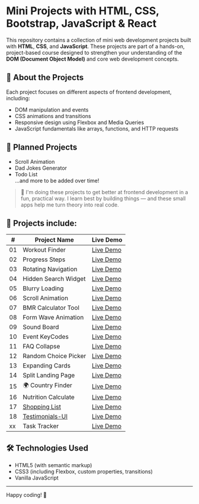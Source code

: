 # Mini Projects with HTML, CSS, Bootstrap, JavaScript & React

This repository contains a collection of mini web development projects built with **HTML**, **CSS**, and **JavaScript**. These projects are part of a hands-on, project-based course designed to strengthen your understanding of the **DOM (Document Object Model)** and core web development concepts.

## 🎯 About the Projects

Each project focuses on different aspects of frontend development, including:

- DOM manipulation and events  
- CSS animations and transitions  
- Responsive design using Flexbox and Media Queries  
- JavaScript fundamentals like arrays, functions, and HTTP requests  

## 🧩 Planned Projects

  
- Scroll Animation  
- Dad Jokes Generator  
- Todo List  
...and more to be added over time!

> 🧠  I'm doing these projects to get better at frontend development in a fun, practical way. I learn best by building things — and these small apps help me turn theory into real code.

## 📁 Projects include: 

| #  | Project Name                      | Live Demo         |
|----|----------------------------------|-------------------|
| 01 | Workout Finder                   | [Live Demo](https://selenkarakaya.github.io/tiny-web-creations/WorkoutFinder/)    | 
| 02 | Progress Steps                   | [Live Demo](https://selenkarakaya.github.io/tiny-web-creations/progress-steps/)    | 
| 03 | Rotating Navigation              | [Live Demo](https://selenkarakaya.github.io/tiny-web-creations/rotating-nav-animation/) | 
| 04 | Hidden Search Widget             | [Live Demo](https://selenkarakaya.github.io/tiny-web-creations/hidden-search/)    | 
| 05 | Blurry Loading                   | [Live Demo](https://selenkarakaya.github.io/tiny-web-creations/blurry-loading/)    | 
| 06 | Scroll Animation                 | [Live Demo](https://selenkarakaya.github.io/tiny-web-creations/scroll-animation/)    | 
| 07 | BMR Calculator Tool              | [Live Demo](https://selenkarakaya.github.io/tiny-web-creations/BMR-Calculator/)    | 
| 08 | Form Wave Animation              | [Live Demo](https://selenkarakaya.github.io/tiny-web-creations/form-input-wave/)    | 
| 09 | Sound Board                      | [Live Demo](https://selenkarakaya.github.io/tiny-web-creations/sound-board/)    | 
| 10 | Event KeyCodes                   | [Live Demo](https://selenkarakaya.github.io/tiny-web-creations/event-keycodes/)    | 
| 11 | FAQ Collapse                     | [Live Demo](https://selenkarakaya.github.io/tiny-web-creations/faq-collapse/)    | 
| 12 | Random Choice Picker             | [Live Demo](https://selenkarakaya.github.io/tiny-web-creations/random-choice-picker/)    | 
| 13 | Expanding Cards                  | [Live Demo](https://selenkarakaya.github.io/tiny-web-creations/expanding-cards/)    | 
| 14 | Split Landing Page               | [Live Demo](https://selenkarakaya.github.io/tiny-web-creations/split-landing-pagen/)    | 
| 15 | 🌍 Country Finder                | [Live Demo](https://selenkarakaya.github.io/tiny-web-creations/country-finder/)    | 
| 16 | Nutrition Calculate              | [Live Demo](https://selenkarakaya.github.io/tiny-web-creations/nutrition-calculate/)    | 
| 17 | [Shopping List](https://github.com/selenkarakaya/ShoppingList-with-React) | [Live Demo](https://grocerychecklist.netlify.app)| 
| 18 | [Testimonials-UI](https://github.com/selenkarakaya/Testimonials-UI_withReact) | [Live Demo](https://testimonialsui.netlify.app)| 
| xx | Task Tracker                     | [Live Demo](https://selenkarakaya.github.io/tiny-web-creations/task-tracker/)    | 




## 🛠️ Technologies Used

- HTML5 (with semantic markup)  
- CSS3 (including Flexbox, custom properties, transitions)  
- Vanilla JavaScript  

---

Happy coding! 🚀
